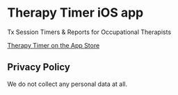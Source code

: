 # Therapy Timer iOS app

Tx Session Timers &amp; Reports for Occupational Therapists

[Therapy Timer on the App Store](https://itunes.apple.com/us/app/therapy-timer/id1444546504#?platform=iphone)

## Privacy Policy

We do not collect any personal data at all.
